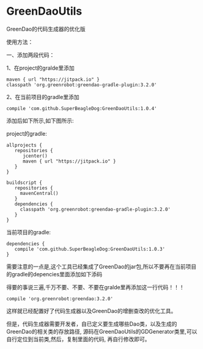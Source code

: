 # GreenDaoUtils
GreenDao的代码生成器的优化版

使用方法：

一、添加两段代码：

1、在project的gralde里添加 

    maven { url "https://jitpack.io" }
    classpath 'org.greenrobot:greendao-gradle-plugin:3.2.0'
 
2、在当前项目的gradle里添加  

    compile 'com.github.SuperBeagleDog:GreenDaoUtils:1.0.4'

添加后如下所示,如下图所示:

project的gradle:

    allprojects {
       repositories {
          jcenter()
          maven { url "https://jitpack.io" }
       }
    }
    
    buildscript {
       repositories {
         mavenCentral()
       }
       dependencies {
         classpath 'org.greenrobot:greendao-gradle-plugin:3.2.0'
       }
    }

当前项目的gradle:

    dependencies {
       compile 'com.github.SuperBeagleDog:GreenDaoUtils:1.0.3'
    }

需要注意的一点是,这个工具已经集成了GreenDao的jar包,所以不要再在当前项目的gradle的depencies里面添加如下添码

得要的事说三遍,千万不要、不要、不要在gralde里再添加这一行代码！！！

    compile 'org.greenrobot:greendao:3.2.0'
        
这样就已经配置好了代码生成器以及GreenDao的增删查改的优化工具。

但是，代码生成器需要开发者，自已定义要生成哪些Dao类，以及生成的GreenDao的相关类的存放路径,
源码在GreenDaoUtils的GDGenerator类里,可以自行定位到当前类,然后，复制里面的代码,
再自行修改即可。
